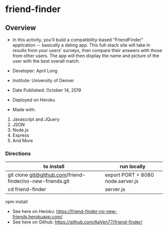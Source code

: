 # friend-finder

## Overview
* In this activity, you'll build a compatibility-based "FriendFinder" application -- basically a dating app. This full-stack site will take in results from your users' surveys, then compare their answers with those from other users. The app will then display the name and picture of the user with the best overall match.

* Developer: April Long
* Institute: University of Denver
* Date Published: October 14, 2019
* Deployed on Heroku 
* Made with: 
1. Javascript and JQuery
2. JSON 
3. Node.js 
4. Express
5. And More

### Directions 

**to install**  | **run locally** | 
----------------| ----------------
git clone git@github.com/friend-finder/no-new-friends.git | export PORT = 8080   node.server.js
cd friend-finder                                          | server.js
npm install                                               
                                                            
 
               
* See here on Heroku: https://friend-finder-no-new-friends.herokuapp.com/
* See here on Github: https://github.com/ApVen77/friend-finder/
